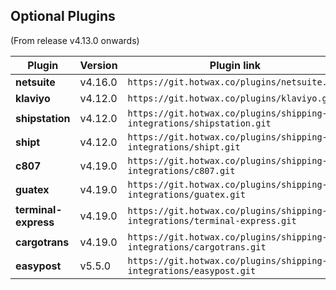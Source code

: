 ## Optional Plugins

(From release v4.13.0 onwards)

| Plugin            | Version | Plugin link                                                    |
|-------------------|---------|---------------------------------------------------------------|
| **netsuite**      | v4.16.0 | `https://git.hotwax.co/plugins/netsuite.git`     |
| **klaviyo**       | v4.12.0 | `https://git.hotwax.co/plugins/klaviyo.git`        |
| **shipstation**   | v4.12.0 | `https://git.hotwax.co/plugins/shipping-integrations/shipstation.git` |
| **shipt**         | v4.12.0 | `https://git.hotwax.co/plugins/shipping-integrations/shipt.git` |
| **c807**          | v4.19.0 | `https://git.hotwax.co/plugins/shipping-integrations/c807.git` |
| **guatex**        | v4.19.0 | `https://git.hotwax.co/plugins/shipping-integrations/guatex.git` |
| **terminal-express** | v4.19.0 | `https://git.hotwax.co/plugins/shipping-integrations/terminal-express.git` |
| **cargotrans**    | v4.19.0 | `https://git.hotwax.co/plugins/shipping-integrations/cargotrans.git` |
| **easypost**    | v5.5.0 | `https://git.hotwax.co/plugins/shipping-integrations/easypost.git` |
